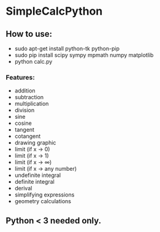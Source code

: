 # SimpleCalcPython

## How to use:
* sudo apt-get install python-tk python-pip
* sudo pip install scipy sympy mpmath numpy matplotlib
* python calc.py

### Features:
* addition
* subtraction
* multiplication
* division
* sine
* cosine
* tangent
* cotangent
* drawing graphic
* limit (if x -> 0)
* limit (if x -> 1)
* limit (if x -> ∞)
* limit (if x -> any number)
* undefinite integral
* definite integral
* derival
* simplifying expressions
* geometry calculations

## Python < 3 needed only.

